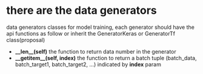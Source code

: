 # there are the data generators

data generators classes for model training, each generator should have the api functions as follow or inherit the GeneratorKeras or GeneratorTf class(proposal)

- **\_\_len\_\_(self)** the function to return data number in the generator
- **\_\_getitem\_\_(self, index)** the function to return a batch tuple (batch_data, batch_target1, batch_target2, ...) indicated by **index** param

